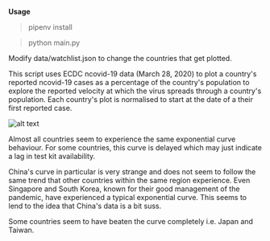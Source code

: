 **Usage**
> pipenv install

> python main.py

Modify data/watchlist.json to change the countries that get plotted.

This script uses ECDC ncovid-19 data (March 28, 2020) to plot a country's reported ncovid-19 cases as a percentage of the country's population to explore the reported velocity at which the virus spreads through a country's population. Each country's plot is normalised to start at the date of a their first reported case.

![alt text](https://raw.githubusercontent.com/elodea/ncovid-19-case-pct-by-day/master/img/plot.png)

Almost all countries seem to experience the same exponential curve behaviour. For some countries, this curve is delayed which may just indicate a lag in test kit availability.

China's curve in particular is very strange and does not seem to follow the same trend that other countries within the same region experience. Even Singapore and South Korea, known for their good management of the pandemic, have experienced a typical exponential curve. This seems to lend to the idea that China's data is a bit suss.

Some countries seem to have beaten the curve completely i.e. Japan and Taiwan.
